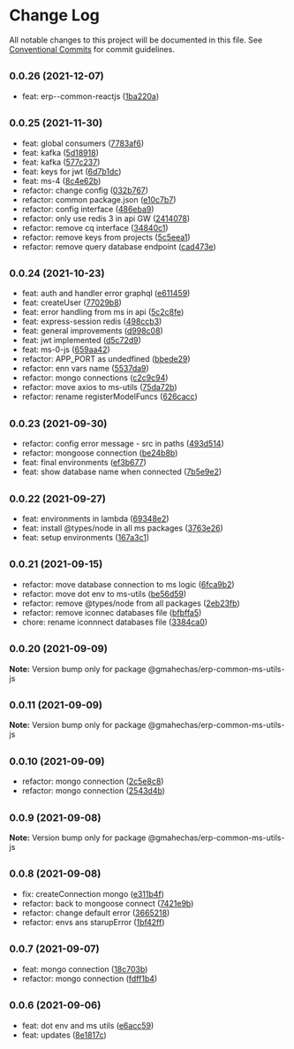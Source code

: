 # Change Log

All notable changes to this project will be documented in this file.
See [Conventional Commits](https://conventionalcommits.org) for commit guidelines.

## <small>0.0.26 (2021-12-07)</small>

* feat: erp--common-reactjs ([1ba220a](https://github.com/gmahechas/erp/commit/1ba220a))





## <small>0.0.25 (2021-11-30)</small>

* feat: global consumers ([7783af6](https://github.com/gmahechas/erp/commit/7783af6))
* feat: kafka ([5d18918](https://github.com/gmahechas/erp/commit/5d18918))
* feat: kafka ([577c237](https://github.com/gmahechas/erp/commit/577c237))
* feat: keys for jwt ([6d7b1dc](https://github.com/gmahechas/erp/commit/6d7b1dc))
* feat: ms-4 ([8c4e62b](https://github.com/gmahechas/erp/commit/8c4e62b))
* refactor: change config ([032b767](https://github.com/gmahechas/erp/commit/032b767))
* refactor: common package.json ([e10c7b7](https://github.com/gmahechas/erp/commit/e10c7b7))
* refactor: config interface ([486eba9](https://github.com/gmahechas/erp/commit/486eba9))
* refactor: only use redis 3 in api GW ([2414078](https://github.com/gmahechas/erp/commit/2414078))
* refactor: remove cq interface ([34840c1](https://github.com/gmahechas/erp/commit/34840c1))
* refactor: remove keys from projects ([5c5eea1](https://github.com/gmahechas/erp/commit/5c5eea1))
* refactor: remove query database endpoint ([cad473e](https://github.com/gmahechas/erp/commit/cad473e))





## <small>0.0.24 (2021-10-23)</small>

* feat: auth and handler error graphql ([e611459](https://github.com/gmahechas/erp/commit/e611459))
* feat: createUser ([77029b8](https://github.com/gmahechas/erp/commit/77029b8))
* feat: error handling from ms in api ([5c2c8fe](https://github.com/gmahechas/erp/commit/5c2c8fe))
* feat: express-session redis ([498ccb3](https://github.com/gmahechas/erp/commit/498ccb3))
* feat: general improvements ([d998c08](https://github.com/gmahechas/erp/commit/d998c08))
* feat: jwt implemented ([d5c72d9](https://github.com/gmahechas/erp/commit/d5c72d9))
* feat: ms-0-js ([659aa42](https://github.com/gmahechas/erp/commit/659aa42))
* refactor: APP_PORT as undedfined ([bbede29](https://github.com/gmahechas/erp/commit/bbede29))
* refactor: enn vars name ([5537da9](https://github.com/gmahechas/erp/commit/5537da9))
* refactor: mongo connections ([c2c9c94](https://github.com/gmahechas/erp/commit/c2c9c94))
* refactor: move axios to ms-utils ([75da72b](https://github.com/gmahechas/erp/commit/75da72b))
* refactor: rename registerModelFuncs ([626cacc](https://github.com/gmahechas/erp/commit/626cacc))





## <small>0.0.23 (2021-09-30)</small>

* refactor: config error message - src in paths ([493d514](https://github.com/gmahechas/erp/commit/493d514))
* refactor: mongoose connection ([be24b8b](https://github.com/gmahechas/erp/commit/be24b8b))
* feat: final environments ([ef3b677](https://github.com/gmahechas/erp/commit/ef3b677))
* feat: show database name when connected ([7b5e9e2](https://github.com/gmahechas/erp/commit/7b5e9e2))





## <small>0.0.22 (2021-09-27)</small>

* feat: environments in lambda ([69348e2](https://github.com/gmahechas/erp/commit/69348e2))
* feat: install @types/node in all ms packages ([3763e26](https://github.com/gmahechas/erp/commit/3763e26))
* feat: setup environments ([167a3c1](https://github.com/gmahechas/erp/commit/167a3c1))





## <small>0.0.21 (2021-09-15)</small>

* refactor: move database connection to ms logic ([6fca9b2](https://github.com/gmahechas/erp/commit/6fca9b2))
* refactor: move dot env to ms-utils ([be56d59](https://github.com/gmahechas/erp/commit/be56d59))
* refactor: remove @types/node from all packages ([2eb23fb](https://github.com/gmahechas/erp/commit/2eb23fb))
* refactor: remove iconnec databases file ([bfbffa5](https://github.com/gmahechas/erp/commit/bfbffa5))
* chore: rename iconnnect databases file ([3384ca0](https://github.com/gmahechas/erp/commit/3384ca0))





## <small>0.0.20 (2021-09-09)</small>

**Note:** Version bump only for package @gmahechas/erp-common-ms-utils-js





## <small>0.0.11 (2021-09-09)</small>

**Note:** Version bump only for package @gmahechas/erp-common-ms-utils-js





## <small>0.0.10 (2021-09-09)</small>

* refactor: mongo connection ([2c5e8c8](https://github.com/gmahechas/erp/commit/2c5e8c8))
* refactor: mongo connection ([2543d4b](https://github.com/gmahechas/erp/commit/2543d4b))





## <small>0.0.9 (2021-09-08)</small>

**Note:** Version bump only for package @gmahechas/erp-common-ms-utils-js





## <small>0.0.8 (2021-09-08)</small>

* fix: createConnection mongo ([e311b4f](https://github.com/gmahechas/erp/commit/e311b4f))
* refactor: back to mongoose connect ([7421e9b](https://github.com/gmahechas/erp/commit/7421e9b))
* refactor: change default error ([3665218](https://github.com/gmahechas/erp/commit/3665218))
* refactor: envs ans starupError ([1bf42ff](https://github.com/gmahechas/erp/commit/1bf42ff))





## <small>0.0.7 (2021-09-07)</small>

* feat: mongo connection ([18c703b](https://github.com/gmahechas/erp/commit/18c703b))
* refactor: mongo connection ([fdff1b4](https://github.com/gmahechas/erp/commit/fdff1b4))





## <small>0.0.6 (2021-09-06)</small>

* feat: dot env and ms utils ([e6acc59](https://github.com/gmahechas/erp/commit/e6acc59))
* feat: updates ([8e1817c](https://github.com/gmahechas/erp/commit/8e1817c))
